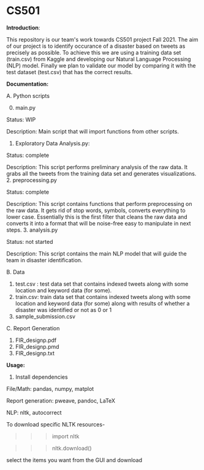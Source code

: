 # CS501

**Introduction**:

This repository is our team's work towards CS501 project Fall 2021.
The aim of our project is to identify occurance of a disaster based on tweets as precisely as possible. To achieve this we are using a training data set (train.csv) from Kaggle and developing our Natural Language Processing (NLP) model. Finally we plan to validate our model by comparing it with the test dataset (test.csv) that has the correct results.


**Documentation:**

A. Python scripts


0. main.py

Status: WIP

Description: Main script that will import functions from other scripts.
1. Exploratory Data Analysis.py: 

Status: complete

Description: This script performs preliminary analysis of the raw data. It grabs all the tweets from the training data set and generates visualizations. 
2. preprocessing.py

Status: complete

Description: This script contains functions that perform preprocessing on the raw data. It gets rid of stop words, symbols, converts everything to lower case. Essentially this is the first filter that cleans the raw data and converts it into a format that will be noise-free easy to manipulate in next steps.
3.  analysis.py

Status: not started

Description: This script contains the main NLP model that will guide the team in disaster identification. 


B. Data

1. test.csv : test data set that contains indexed tweets along with some location and keyword data (for some).
2. train.csv: train data set that contains indexed tweets along with some location and keyword data (for some) along with results of whether a disaster was identified or not as 0 or 1
3. sample_submission.csv

C. Report Generation
1. FIR_designp.pdf
2. FIR_designp.pmd
3. FIR_designp.txt



**Usage:**

1. Install dependencies

File/Math: pandas, numpy, matplot

Report generation: pweave, pandoc, LaTeX

NLP: nltk, autocorrect

To download specific NLTK resources-
>>>import nltk

>>>nltk.download()

select the items you want from the GUI and download
